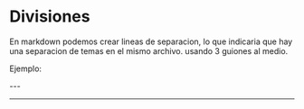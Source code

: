 # Divisiones

En markdown podemos crear lineas de separacion, lo que indicaria que hay una separacion de temas en el mismo archivo. usando 3 guiones al medio.

Ejemplo:

\-\-\-

---

